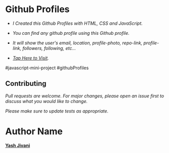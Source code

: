 #  Github Profiles

- *I Created this Github Profiles with HTML, CSS and JavaScript.*
- *You can find any github profile using this Github profile.*
- *It will show the user's email, location, profile-photo, repo-link, profile-link, followers, following, etc...*

- *[Tap Here to Visit](https://fervent-franklin-6c29b2.netlify.app/).*

#javascript-mini-project #githubProfiles

## Contributing

*Pull requests are welcome. For major changes, please open an issue first to discuss what you would like to change.*


 *Please make sure to update tests as appropriate.*

# Author Name
**[Yash Jivani](https://github.com/yash-jivani)**
